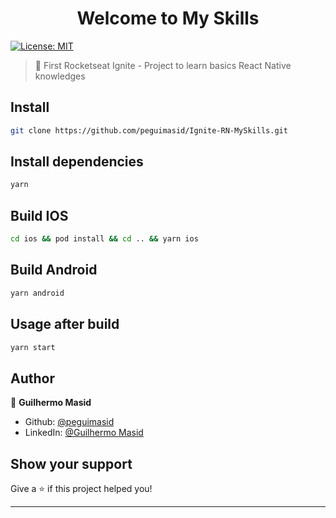 <h1 align="center">Welcome to My Skills</h1>
<p>
  <a href="#" target="_blank">
    <img alt="License: MIT" src="https://img.shields.io/badge/License-MIT-yellow.svg" />
  </a>
</p>

> 🍳 First Rocketseat Ignite - Project to learn basics React Native knowledges

## Install

```sh
git clone https://github.com/peguimasid/Ignite-RN-MySkills.git
```

## Install dependencies

```sh
yarn
```

## Build IOS

```sh
cd ios && pod install && cd .. && yarn ios
```

## Build Android

```sh
yarn android
```

## Usage after build

```sh
yarn start
```

## Author

👤 **Guilhermo Masid**

- Github: [@peguimasid](https://github.com/peguimasid)
- LinkedIn: [@Guilhermo Masid](https://www.linkedin.com/in/guilhermo-masid-494677b8/)

## Show your support

Give a ⭐️ if this project helped you!

---
